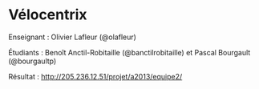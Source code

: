 Vélocentrix
======
Enseignant : Olivier Lafleur (@olafleur)

Étudiants : Benoît Anctil-Robitaille (@banctilrobitaille) et Pascal Bourgault (@bourgaultp)

Résultat : http://205.236.12.51/projet/a2013/equipe2/
